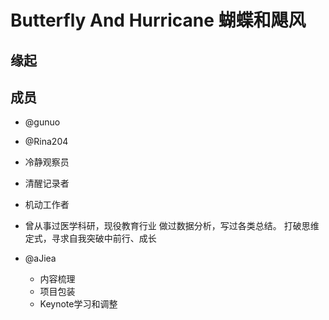 # Butterfly And Hurricane 蝴蝶和飓风

## 缘起

## 成员
- @gunuo


- @Rina204
-  冷静观察员
-  清醒记录者
-  机动工作者
- 曾从事过医学科研，现役教育行业
  做过数据分析，写过各类总结。
  打破思维定式，寻求自我突破中前行、成长
  



- @aJiea
    - 内容梳理
    - 项目包装
    - Keynote学习和调整
